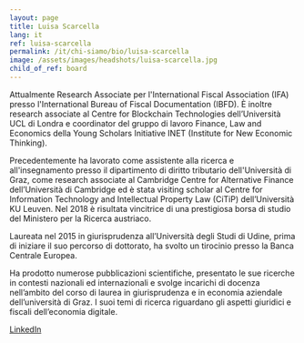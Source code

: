 ```yaml
---
layout: page
title: Luisa Scarcella
lang: it
ref: luisa-scarcella
permalink: /it/chi-siamo/bio/luisa-scarcella
image: /assets/images/headshots/luisa-scarcella.jpg
child_of_ref: board
---
```


Attualmente Research Associate per l'International Fiscal Association (IFA) presso l'International Bureau of Fiscal Documentation (IBFD). È inoltre research associate al Centre for Blockchain Technologies dell’Università UCL di Londra e coordinator del gruppo di lavoro Finance, Law and Economics della Young Scholars Initiative INET (Institute for New Economic Thinking).

Precedentemente ha lavorato come assistente alla ricerca e all'insegnamento presso il dipartimento di diritto tributario dell'Università di Graz, come research associate al Cambridge Centre for Alternative Finance dell’Università di Cambridge ed è stata visiting scholar al Centre for Information Technology and Intellectual Property Law (CiTiP) dell’Università KU Leuven. Nel 2018 è risultata vincitrice di una prestigiosa borsa di studio del Ministero per la Ricerca austriaco.

Laureata nel 2015 in giurisprudenza all’Università degli Studi di Udine, prima di iniziare il suo percorso di dottorato, ha svolto un tirocinio presso la Banca Centrale Europea.

Ha prodotto numerose pubblicazioni scientifiche, presentato le sue ricerche in contesti nazionali ed internazionali e svolge incarichi di docenza nell’ambito del corso di laurea in giurisprudenza e in economia aziendale dell’università di Graz. I suoi temi di ricerca riguardano gli aspetti giuridici e fiscali dell’economia digitale.

[LinkedIn](https://www.linkedin.com/in/luisa-scarcella-0b6601147/)

